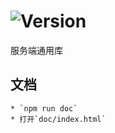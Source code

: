 # ![Version](https://img.shields.io/badge/version-15.228.74-green.svg)

服务端通用库

## 文档
    * `npm run doc`
    * 打开`doc/index.html`